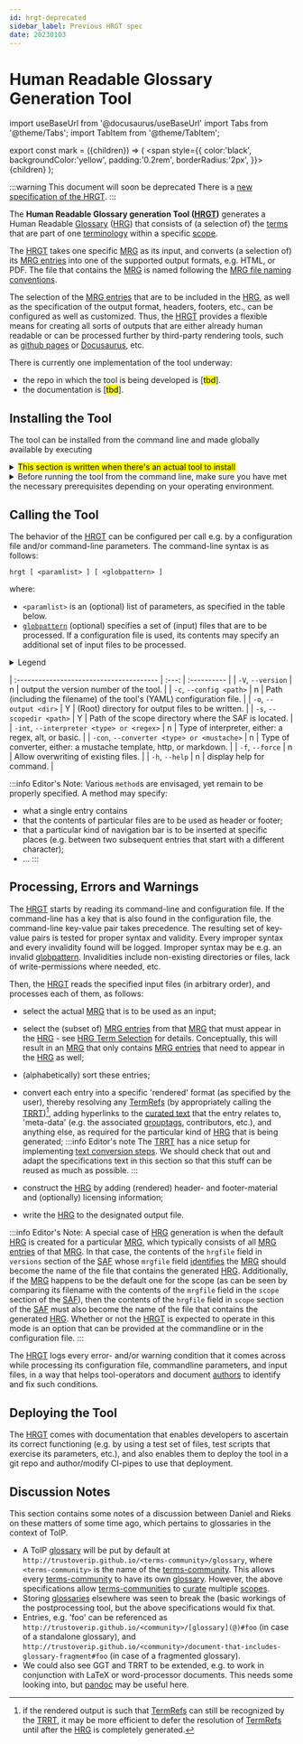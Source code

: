 ```yaml
---
id: hrgt-deprecated
sidebar_label: Previous HRGT spec
date: 20230103
---
```


# Human Readable Glossary Generation Tool

import useBaseUrl from '@docusaurus/useBaseUrl'
import Tabs from '@theme/Tabs';
import TabItem from '@theme/TabItem';

<!-- Use 'Mark' as an HTML tag, e.g. <mark>text to mark</Mark?-->
export const mark = ({children}) => (
  <span style={{ color:'black', backgroundColor:'yellow', padding:'0.2rem', borderRadius:'2px', }}>
    {children}
  </span> );

:::warning This document will soon be deprecated
There is a [new specification of the HRGT](/docs/spec-tools-envisaged/hrgt).
:::

The **Human Readable Glossary generation Tool ([HRGT](@))** generates a Human Readable [Glossary](@) ([HRG](@)) that consists of (a selection of) the [terms](@) that are part of one [terminology](@) within a specific [scope](@).

The [HRGT](@) takes one specific [MRG](@) as its input, and converts (a selection of) its [MRG entries](@) into one of the supported output formats, e.g. HTML, or PDF. The file that contains the [MRG](@) is named following the [MRG file naming conventions](/docs/spec-files/mrg#mrg-file-naming-conventions).

The selection of the [MRG entries](@) that are to be included in the [HRG](@), as well as the specification of the output format, headers, footers, etc., can be configured as well as customized. Thus, the [HRGT](@) provides a flexible means for creating all sorts of outputs that are either already human readable or can be processed further by third-party rendering tools, such as [github pages](https://pages.github.com/) or [Docusaurus](https://docusaurus.io/docs/docs-introduction), etc.

There is currently one implementation of the tool underway:

- the repo in which the tool is being developed is [<mark>tbd</mark>].
- the documentation is [<mark>tbd</mark>].

## Installing the Tool

The tool can be installed from the command line and made globally available by executing

<details>
  <summary><Mark>This section is written when there's an actual tool to install</Mark></summary>

We expect that it will be something like

~~~
npm install -g @tno-terminology-design/hrgt
~~~

</details>

<details>
  <summary>Before running the tool from the command line, make sure you have met the necessary prerequisites depending on your operating environment.
</summary>

<Tabs
  defaultValue="cmd.exe"
  values={[
    {label: 'CMD.exe (Windows)', value: 'cmd.exe'},
    {label: 'PowerShell(Windows)', value: 'powershell'},
    {label: 'Bash (Linux/Mac)', value: 'bash'},
  ]}>
  
<TabItem value="cmd.exe"><br/>

1. **Node.js and NPM**: Ensure Node.js and NPM are installed.
2. **Global Installation**: If you have installed the package globally, confirm the global NPM modules path by running `npm config get prefix`. The global modules are usually stored under `<prefix>/node_modules`.
3. **Environment Variables**: Add the path to global NPM binaries to your system's PATH environment variable. This should be `<prefix>` on Windows. To add to PATH, you can edit your environment variables or run `set PATH=%PATH%;<prefix>` in the CMD.

</TabItem>
<TabItem value="powershell"><br/>

1. **Node.js and NPM**: Ensure Node.js and NPM are installed.
2. **Global Installation**: Check the global NPM modules path as in CMD.
3. **Environment Variables**: Update the PATH environment variable as in CMD. You can also use `$env:Path += ";<prefix>"` to update the PATH temporarily in the current PowerShell session.

</TabItem>
<TabItem value="bash"><br/>

1. **Node.js and NPM**: Ensure Node.js and NPM are installed.
2. **Global Installation**: If globally installed, run `npm config get prefix` to get the global modules path, usually `<prefix>/lib/node_modules`.
3. **Environment Variables**: Add the `<prefix>/bin` directory to your `PATH` if it's not already. You can do this by adding `export PATH=$PATH:<prefix>/bin` to your `~/.bashrc` or `~/.zshrc` file.

</TabItem>
</Tabs>
</details>

## Calling the Tool

The behavior of the [HRGT](@) can be configured per call e.g. by a configuration file and/or command-line parameters. The command-line syntax is as follows:

~~~
hrgt [ <paramlist> ] [ <globpattern> ]
~~~

where:

- `<paramlist>` is an (optional) list of parameters, as specified in the table below.
- [`globpattern`](https://en.wikipedia.org/wiki/Glob_(programming)#Syntax) (optional) specifies a set of (input) files that are to be processed. If a configuration file is used, its contents may specify an additional set of input files to be processed.

<details>
  <summary>Legend</summary>

The columns in the following table are defined as follows:
1. **`Parameter`** specifies the parameter and further specifications
2. **`Req'd`** specifies whether (`Y`) or not (`n`) the field is required to be present when the tool is being called. If required, it MUST either be present in the configuration file, or as a command-line parameter.
3. **`Description`** specifies the meaning of the `Value` field, and other things you may need to know, e.g. why it is needed, a required syntax, etc.

If a configuration file used, the long version of the parameter must be used (without the preceeding `--`).
</details>

| :--------------------------------------- | :---: | :---------- |
| `-V`, `--version`                          | n | output the version number of the tool. |
| `-c`, `--config <path>`                    | n | Path (including the filename) of the tool's (YAML) configuration file. |
| `-o`, `--output <dir>`                     | Y | (Root) directory for output files to be written. |
| `-s`, `--scopedir <path>`                  | Y | Path of the scope directory where the SAF is located. |
| `-int`, `--interpreter <type> or <regex>`  | n | Type of interpreter, either: a regex, alt, or basic. |
| `-con`, `--converter <type> or <mustache>` | n | Type of converter, either: a mustache template, http, or markdown. |
| `-f`, `--force`                            | n | Allow overwriting of existing files. |
| `-h`, `--help`                             | n | display help for command. |


:::info Editor's Note:
Various `method`s are envisaged, yet remain to be properly specified. A method may specify:

- what a single entry contains
- that the contents of particular files are to be used as header or footer;
- that a particular kind of navigation bar is to be inserted at specific places (e.g. between two subsequent entries that start with a different character);
- ...
:::

## Processing, Errors and Warnings

The [HRGT](@) starts by reading its command-line and configuration file. If the command-line has a key that is also found in the configuration file, the command-line key-value pair takes precedence. The resulting set of key-value pairs is tested for proper syntax and validity. Every improper syntax and every invalidity found will be logged. Improper syntax may be e.g. an invalid [globpattern](https://en.wikipedia.org/wiki/Glob_(programming)#Syntax). Invalidities include non-existing directories or files, lack of write-permissions where needed, etc.

Then, the [HRGT](@) reads the specified input files (in arbitrary order), and processes each of them, as follows:

- select the actual [MRG](@) that is to be used as an input;
- select the (subset of) [MRG entries](@) from that [MRG](@) that must appear in the [HRG](@) - see [HRG Term Selection](/docs/spec-syntax/hrg-termselection-syntax) for details. Conceptually, this will result in an [MRG](@) that only contains [MRG entries](@) that need to appear in the [HRG](@) as well;
- (alphabetically) sort these entries;
- convert each entry into a specific 'rendered' format (as specified by the user), thereby resolving any [TermRefs](@) (by appropriately calling the [TRRT](@))[^1], adding hyperlinks to the [curated text](@) that the entry relates to, 'meta-data' (e.g. the associated [grouptags](@), contributors, etc.), and anything else, as required for the particular kind of [HRG](@) that is being generated;
:::info Editor's note
The [TRRT](https://github.com/tno-terminology-design/trrt) has a nice setup for implementing [text conversion steps](/docs/overview/tev2-design-principles#text-conversion-steps). We should check that out and adapt the specifications text in this section so that this stuff can be reused as much as possible.
:::

- construct the [HRG](@) by adding (rendered) header- and footer-material and (optionally) licensing information;
- write the [HRG](@) to the designated output file.

[^1]: if the rendered output is such that [TermRefs](@) can still be recognized by the [TRRT](@), it may be more efficient to defer the resolution of [TermRefs](@) until after the [HRG](@) is completely generated.

:::info Editor's Note:
A special case of [HRG](@) generation is when the default [HRG](@) is created for a particular [MRG](@), which typically consists of all [MRG entries](@) of that [MRG](@). In that case, the contents of the `hrgfile` field in `versions` section of the [SAF](@) whose `mrgfile` field [identifies](@) the [MRG](@) should become the name of the file that contains the generated [HRG](@). Additionally, if the [MRG](@) happens to be the default one for the scope (as can be seen by comparing its filename with the contents of the `mrgfile` field in the `scope` section of the [SAF](@)), then the contents of the `hrgfile` field in `scope` section of the [SAF](@) must also become the name of the file that contains the generated [HRG](@). Whether or not the [HRGT](@) is expected to operate in this mode is an option that can be provided at the commandline or in the configuration file.
:::

The [HRGT](@) logs every error- and/or warning condition that it comes across while processing its configuration file, commandline parameters, and input files, in a way that helps tool-operators and document [authors](@) to identify and fix such conditions.

## Deploying the Tool

The [HRGT](@) comes with documentation that enables developers to ascertain its correct functioning (e.g. by using a test set of files, test scripts that exercise its parameters, etc.), and also enables them to deploy the tool in a git repo and author/modify CI-pipes to use that deployment.

## Discussion Notes

This section contains some notes of a discussion between Daniel and Rieks on these matters of some time ago, which pertains to glossaries in the context of ToIP.

- A ToIP [glossary](@) will be put by default at `http://trustoverip.github.io/<terms-community>/glossary`, where `<terms-community>` is the name of the [terms-community](@). This allows every  [terms-community](@) to have its own [glossary](@). However, the above specifications allow [terms-communities](terms-community@) to [curate](@) multiple [scopes](scope@).
- Storing [glossaries](glossary@) elsewhere was seen to break the (basic workings of the postprocessing tool, but the above specifications would fix that.
- Entries, e.g. 'foo' can be referenced as `http://trustoverip.github.io/<community>/[glossary](@)#foo` (in case of a standalone glossary), and `http://trustoverip.github.io/<community>/document-that-includes-glossary-fragment#foo` (in case of a fragmented glossary).
- We could also see GGT and TRRT to be extended, e.g. to work in conjunction with LaTeX or word-processor documents. This needs some looking into, but [pandoc](https://pandoc.org/) may be useful here.
